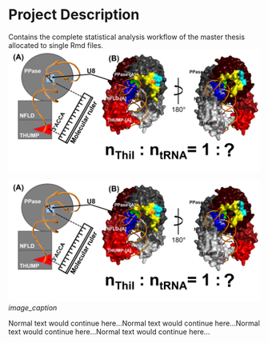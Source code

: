 # Project Description
Contains the complete statistical analysis workflow of the master thesis allocated to single Rmd files.
<img src="/pictures/intro.png" alt="intro">

<p>
    <img src="/pictures/intro.png" alt="intro">
    <em>image_caption</em>
</p>

Normal text would continue here...Normal text would continue here...Normal text would continue here...Normal text would continue here...
